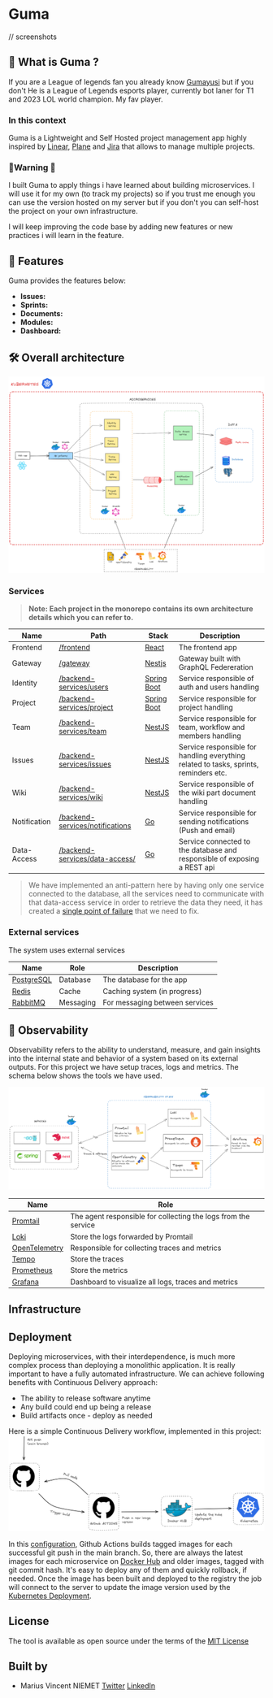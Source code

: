 # Guma

// screenshots

## 🖖 What is Guma ?

If you are a League of legends fan you already know [Gumayusi](https://en.wikipedia.org/wiki/Gumayusi) but if you don't He is a League of Legends esports player, currently bot laner for T1 and 2023 LOL world champion. My fav player.

### In this context

Guma is a Lightweight and Self Hosted project management app highly inspired by [Linear](https://linear.app/), [Plane](https://plane.so/) and [Jira](https://www.atlassian.com/fr/software/jira) that allows to manage multiple projects.

### 🚨Warning 🚨
I built Guma to apply things i have learned about building microservices. I will use it for my own  (to track my projects) so if you trust me enough you can use the version hosted on my server but if you don't you can self-host the project on your own infrastructure.  

I will keep improving the code base by adding new features or new practices i will learn in the feature. 

## 🚀 Features 
Guma provides the features below: 

- **Issues:**
- **Sprints:**
- **Documents:**
- **Modules:**
- **Dashboard:**

## 🛠️ Overall architecture

<img src="/screenshots/architecture.png" alt="overall architecture">

### Services

> **Note: Each project in the monorepo contains its own architecture details which you can refer to.**

Name	| Path	| Stack	|  Description  |
------------- | -------------------- | ------------- | ----------- |
Frontend	| [/frontend](/frontend)	| [React](https://react.dev/)  |  The frontend app	|  |
Gateway	| [/gateway](/gateway)	| [Nestjs](https://nestjs.com/)  |  Gateway built with GraphQL Federeration	|  | 	
Identity	| [/backend-services/users](/backend-services/users)	| [Spring Boot](https://spring.io/projects/spring-boot) |  Service responsible of auth and users handling	|
Project	| [/backend-services/project](/backend-services/organization)	| [Spring Boot](https://spring.io/projects/spring-boot) | Service responsible for project handling	|
Team	| [/backend-services/team](/backend-services/team)	| [NestJS](https://nestjs.com/) |  Service responsible for team, workflow and members     handling	|
Issues	| [/backend-services/issues](/backend-services/issues)	| [NestJS](https://nestjs.com/) |  Service responsible for handling everything related to tasks, sprints, reminders etc.	|
Wiki	| [/backend-services/wiki](/backend-services/wiki/)	| [NestJS](https://nestjs.com/) |  Service responsible of the wiki part document handling	|
Notification	| [/backend-services/notifications](/backend-services)	| [Go](https://go.dev/)  | Service responsible for sending notifications (Push and email)	| 
Data-Access	| [/backend-services/data-access/](/backend-services/data-access)	| [Go](https://go.dev/) |  Service connected to the database and responsible of exposing a REST api	|

>We have implemented an anti-pattern here by having only one service connected to the database, all the services need to communicate with that data-access service in order to retrieve the data they need, it has created a [single point of failure](https://www.techtarget.com/searchdatacenter/definition/Single-point-of-failure-SPOF#:~:text=A%20single%20point%20of%20failure%20(SPOF)%20is%20a%20potential%20risk,entire%20system%20to%20stop%20operating.) that we need to fix. 


### External services
The system uses external services

Name	| Role	|  Description  |
------------- | ------------ | ----------- |
[PostgreSQL](https://www.postgresql.org/)	| Database |  The database for the app	|
[Redis](https://redis.io/fr/)	| Cache	|   Caching system (in progress)	|
| [RabbitMQ](https://www.rabbitmq.com/) | Messaging | For messaging between services

## 👀 Observability 
Observability refers to the ability to understand, measure, and gain insights into the internal state and behavior of a system based on its external outputs. 
For this project we have setup traces, logs and metrics. The schema below shows the tools we have used. 

<img src="/screenshots/observability.png" alt="observability stack">

Name	| Role	|
------------- | ------------ |
[Promtail](https://grafana.com/docs/loki/latest/send-data/promtail/)	| The agent responsible for collecting the logs from the service |
[Loki](https://grafana.com/oss/loki/)	| Store the logs forwarded by Promtail	| 
| [OpenTelemetry](https://opentelemetry.io/) | Responsible for collecting traces and metrics |
| [Tempo](https://grafana.com/oss/tempo/) | Store the traces |
| [Prometheus](https://prometheus.io/) | Store the metrics | 
| [Grafana](https://grafana.com/grafana/dashboards/) | Dashboard to visualize all logs, traces and metrics |

## Infrastructure


## Deployment
Deploying microservices, with their interdependence, is much more complex process than deploying a monolithic application. It is really important to have a fully automated infrastructure. We can achieve following benefits with Continuous Delivery approach:

- The ability to release software anytime
- Any build could end up being a release
- Build artifacts once - deploy as needed

Here is a simple Continuous Delivery workflow, implemented in this project:
<img src="screenshots/deployment-workflow.png">

In this [configuration](/.github/workflows/), Github Actions builds tagged images for each successful git push in the main branch. So, there are always the latest images for each microservice on [Docker Hub](https://hub.docker.com/) and older images, tagged with git commit hash. It's easy to deploy any of them and quickly rollback, if needed. 
Once the image has been built and deployed to the registry the job will connect to the server to update the image version used by the [Kubernetes Deployment](https://kubernetes.io/docs/concepts/workloads/controllers/deployment/). 

## License 
The tool is available as open source under the terms of the [MIT License](https://opensource.org/license/MIT)

## Built by

- Marius Vincent NIEMET [Twitter](https://twitter.com/mariusniemet05) [LinkedIn](https://www.linkedin.com/in/marius-vincent-niemet-928b48182/) 

